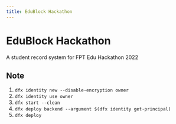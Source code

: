 ```yaml
---
title: EduBlock Hackathon
---
```


# EduBlock Hackathon

A student record system for FPT Edu Hackathon 2022

## Note

1. `dfx identity new --disable-encryption owner`
1. `dfx identity use owner`
1. `dfx start --clean`
1. `dfx deploy backend --argument $(dfx identity get-principal)`
1. `dfx deploy`

